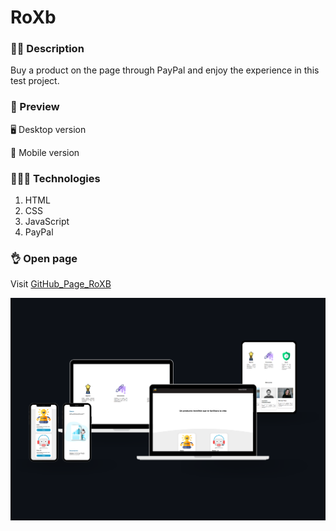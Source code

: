 # RoXb

### ✍🏻 Description

Buy a product on the page through PayPal and enjoy the experience in this test project.

### 🎨 Preview

🖥 Desktop version

📱 Mobile version

### 👩🏻‍💻 Technologies

1. HTML
2. CSS
3. JavaScript
4. PayPal

### 👌 Open page

Visit [GitHub_Page_RoXB](https://cristhiancm.github.io/RoXb/)

![Image text](https://github.com/CristhianCM/RoXb/blob/main/images/Roxb_Finish.png)
